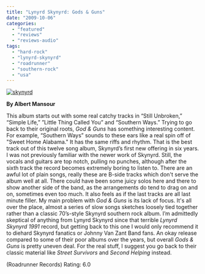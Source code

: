 ```yaml
---
title: "Lynyrd Skynyrd: Gods & Guns"
date: "2009-10-06"
categories: 
  - "featured"
  - "reviews"
  - "reviews-audio"
tags: 
  - "hard-rock"
  - "lynyrd-skynyrd"
  - "roadrunner"
  - "southern-rock"
  - "usa"
---
```


[![skynyrd](http://www.hellbound.ca/wp-content/uploads/2009/10/skynyrd-300x300.jpg "skynyrd")](http://www.hellbound.ca/wp-content/uploads/2009/10/skynyrd.jpg)

**By Albert Mansour**

This album starts out with some real catchy tracks in “Still Unbroken,” “Simple Life,” ”Little Thing Called You” and “Southern Ways.” Trying to go back to their original roots, _God & Guns_ has something interesting content. For example, “Southern Ways” sounds to these ears like a real spin off of "Sweet Home Alabama." It has the same riffs and rhythm. That is the best track out of this twelve song album, Skynyrd’s first new offering in six years. I was not previously familiar with the newer work of Skynyrd. Still, the vocals and guitars are top notch, pulling no punches, although after the sixth track the record becomes extremely boring to listen to. There are an awful lot of plain songs, really these are B-side tracks which don't serve the album well at all. There could have been some juicy solos here and there to show another side of the band, as the arrangements do tend to drag on and on, sometimes even too much. It also feels as if the last tracks are all last minute filler. My main problem with _God & Guns_ is its lack of focus. It's all over the place, almost a series of slow songs sketches loosely tied together rather than a classic 70’s-style Skynyrd southern rock album. I’m admittedly skeptical of anything from Lynyrd Skynyrd since that terrible _Lynyrd Skynyrd 1991_ record, but getting back to this one I would only recommend it to diehard Skynyrd fanatics or Johnny Van Zant Band fans. An okay release compared to some of their poor albums over the years, but overall _Gods & Guns_ is pretty uneven deal. For the real stuff, I suggest you go back to their classic material like _Street Survivors_ and _Second Helping_ instead.

(Roadrunner Records) Rating: 6.0
